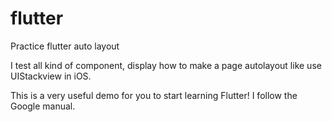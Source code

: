 # flutter
Practice flutter auto layout

I test all kind of component, display how to make a page autolayout like use UIStackview in iOS.

This is a very useful demo for you to start learning Flutter! I follow the Google manual.
